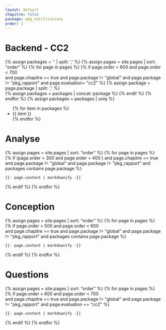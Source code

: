 ```yaml
---
layout: default
chapitre: false
package: pkg_notifications
order: 1
---
```


# Backend - CC2


<!-- Get List of packages -->
{% assign packages = '' | split: ',' %}
{% assign pages = site.pages | sort: "order" %}
{% for page in pages %}
{% if 
    page.order > 600 and  page.order < 700  
    and page.chapitre == true 
    and page.package != "global"
    and page.package != "pkg_rapport"
    and page.evaluation= "cc2"
%}
{% assign package = page.package | split: ',' %}  
{% assign packages = packages | concat: package %}
{%  endif %} 
{% endfor %}
{% assign packages = packages | uniq  %}  


<ul>
  {% for item in packages %}
    <li>{{ item }}</li>
  {% endfor %}
</ul>


# Analyse 

{% assign pages = site.pages | sort: "order" %}
{% for page in pages %}
{% if 
    (page.order > 300 and  page.order < 400 ) 
    and page.chapitre == true 
    and page.package != "global"
    and page.package != "pkg_rapport"
    and packages contains page.package
%}
<!-- {{- page.path  | markdownify -}} -->
    {{- page.content | markdownify -}}
{%  endif %} 
{% endfor %}

# Conception 

{% assign pages = site.pages | sort: "order" %}
{% for page in pages %}
{% if 
    page.order > 500 and  page.order < 600  
    and page.chapitre == true 
    and page.package != "global"
    and page.package != "pkg_rapport"
    and packages contains page.package
%}
<!-- {{- page.path  | markdownify -}} -->
    {{- page.content | markdownify -}}
{%  endif %} 
{% endfor %}

# Questions 

{% assign pages = site.pages | sort: "order" %}
{% for page in pages %}
{% if 
    page.order > 600 and  page.order < 700  
    and page.chapitre == true 
    and page.package != "global"
    and page.package != "pkg_rapport"
    and page.evaluation == "cc2"
%}
<!-- {{- page.path  | markdownify -}} -->
    {{- page.content | markdownify -}}
{%  endif %} 
{% endfor %}